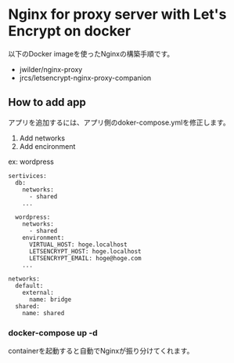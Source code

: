 # Nginx for proxy server with Let's Encrypt on docker

以下のDocker imageを使ったNginxの構築手順です。

- jwilder/nginx-proxy
- jrcs/letsencrypt-nginx-proxy-companion

## How to add app

アプリを追加するには、アプリ側のdoker-compose.ymlを修正します。

1. Add networks
2. Add encironment

ex: wordpress

```yml[docker-compose.yml]
sertivices:
  db:
    networks:
      - shared
    ...

  wordpress:
    networks:
      - shared
    environment:
      VIRTUAL_HOST: hoge.localhost
      LETSENCRYPT_HOST: hoge.localhost
      LETSENCRYPT_EMAIL: hoge@hoge.com
    ...

networks:
  default:
    external:
      name: bridge
  shared:
    name: shared
```

### docker-compose up -d

containerを起動すると自動でNginxが振り分けてくれます。

